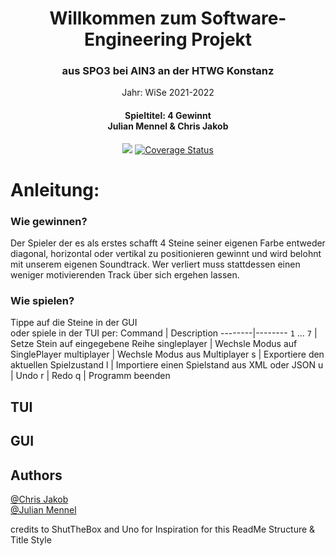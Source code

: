 
<h1 align="center">Willkommen zum Software-Engineering Projekt</h1> <h3 align="center">aus SPO3 bei AIN3 an der HTWG Konstanz</h3>

<p align="center">Jahr: WiSe 2021-2022</p>
<h4 align="center">Spieltitel: 4 Gewinnt<br> Julian Mennel & Chris Jakob </br></h3>

<p align="center">
  <img src="https://github.com/cr-jkb/4-gewinnt/actions/workflows/scala.yml/badge.svg" /> 
  <a href="https://coveralls.io/github/cr-jkb/4-gewinnt">
    <img src="https://coveralls.io/repos/github/cr-jkb/4-gewinnt/badge.svg?branch=master" alt='Coverage Status' />
  </a>
 </p>
 
# Anleitung:

### Wie gewinnen?
Der Spieler der es als erstes schafft 4 Steine seiner eigenen Farbe entweder diagonal, horizontal oder vertikal zu positionieren gewinnt und wird belohnt mit unserem eigenen Soundtrack. Wer verliert muss stattdessen einen weniger motivierenden Track über sich ergehen lassen. 

### Wie spielen?
Tippe auf die Steine in der GUI \
oder spiele in der TUI per: 
Command | Description 
--------|--------
 `1` ... `7`  | Setze Stein auf eingegebene Reihe 
 singleplayer | Wechsle Modus auf SinglePlayer 
 multiplayer  | Wechsle Modus aus Multiplayer 
 s            | Exportiere den aktuellen Spielzustand
 l            | Importiere einen Spielstand aus XML oder JSON
 u            | Undo 
 r            | Redo
 q            | Programm beenden
 
 ## TUI
 
 ## GUI
 
 ## Authors
[@Chris Jakob](https://github.com/cr-jkb "Chris sein GitHub") <br/>
[@Julian Mennel](https://github.com/JulianMennel "Julian sein GitHub")

credits to ShutTheBox and Uno for Inspiration for this ReadMe Structure & Title Style

